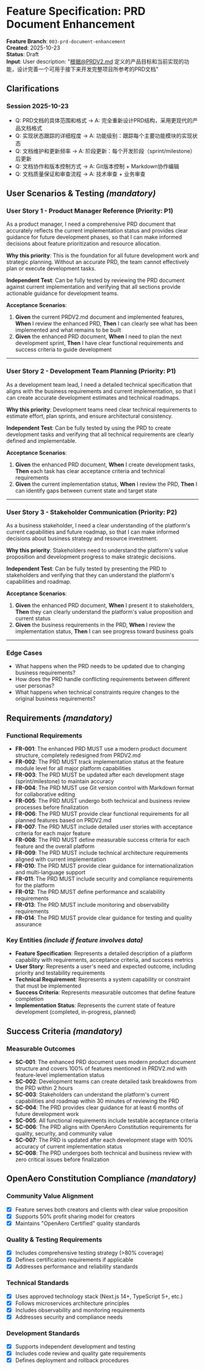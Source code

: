 # Feature Specification: PRD Document Enhancement

**Feature Branch**: `003-prd-document-enhancement`  
**Created**: 2025-10-23  
**Status**: Draft  
**Input**: User description: "根据@PRDV2.md 定义的产品目标和当前实现的功能，设计完善一个可用于接下来开发完整项目所参考的PRD文档"

## Clarifications

### Session 2025-10-23

- Q: PRD文档的具体范围和格式 → A: 完全重新设计PRD结构，采用更现代的产品文档格式
- Q: 实现状态跟踪的详细程度 → A: 功能级别：跟踪每个主要功能模块的实现状态
- Q: 文档维护和更新频率 → A: 阶段更新：每个开发阶段（sprint/milestone）后更新
- Q: 文档协作和版本控制方式 → A: Git版本控制 + Markdown协作编辑
- Q: 文档质量保证和审查流程 → A: 技术审查 + 业务审查

## User Scenarios & Testing *(mandatory)*

### User Story 1 - Product Manager Reference (Priority: P1)

As a product manager, I need a comprehensive PRD document that accurately reflects the current implementation status and provides clear guidance for future development phases, so that I can make informed decisions about feature prioritization and resource allocation.

**Why this priority**: This is the foundation for all future development work and strategic planning. Without an accurate PRD, the team cannot effectively plan or execute development tasks.

**Independent Test**: Can be fully tested by reviewing the PRD document against current implementation and verifying that all sections provide actionable guidance for development teams.

**Acceptance Scenarios**:

1. **Given** the current PRDV2.md document and implemented features, **When** I review the enhanced PRD, **Then** I can clearly see what has been implemented and what remains to be built
2. **Given** the enhanced PRD document, **When** I need to plan the next development sprint, **Then** I have clear functional requirements and success criteria to guide development

---

### User Story 2 - Development Team Planning (Priority: P1)

As a development team lead, I need a detailed technical specification that aligns with the business requirements and current implementation, so that I can create accurate development estimates and technical roadmaps.

**Why this priority**: Development teams need clear technical requirements to estimate effort, plan sprints, and ensure architectural consistency.

**Independent Test**: Can be fully tested by using the PRD to create development tasks and verifying that all technical requirements are clearly defined and implementable.

**Acceptance Scenarios**:

1. **Given** the enhanced PRD document, **When** I create development tasks, **Then** each task has clear acceptance criteria and technical requirements
2. **Given** the current implementation status, **When** I review the PRD, **Then** I can identify gaps between current state and target state

---

### User Story 3 - Stakeholder Communication (Priority: P2)

As a business stakeholder, I need a clear understanding of the platform's current capabilities and future roadmap, so that I can make informed decisions about business strategy and resource investment.

**Why this priority**: Stakeholders need to understand the platform's value proposition and development progress to make strategic decisions.

**Independent Test**: Can be fully tested by presenting the PRD to stakeholders and verifying that they can understand the platform's capabilities and roadmap.

**Acceptance Scenarios**:

1. **Given** the enhanced PRD document, **When** I present it to stakeholders, **Then** they can clearly understand the platform's value proposition and current status
2. **Given** the business requirements in the PRD, **When** I review the implementation status, **Then** I can see progress toward business goals

---

### Edge Cases

- What happens when the PRD needs to be updated due to changing business requirements?
- How does the PRD handle conflicting requirements between different user personas?
- What happens when technical constraints require changes to the original business requirements?

## Requirements *(mandatory)*

### Functional Requirements

- **FR-001**: The enhanced PRD MUST use a modern product document structure, completely redesigned from PRDV2.md
- **FR-002**: The PRD MUST track implementation status at the feature module level for all major platform capabilities
- **FR-003**: The PRD MUST be updated after each development stage (sprint/milestone) to maintain accuracy
- **FR-004**: The PRD MUST use Git version control with Markdown format for collaborative editing
- **FR-005**: The PRD MUST undergo both technical and business review processes before finalization
- **FR-006**: The PRD MUST provide clear functional requirements for all planned features based on PRDV2.md
- **FR-007**: The PRD MUST include detailed user stories with acceptance criteria for each major feature
- **FR-008**: The PRD MUST define measurable success criteria for each feature and the overall platform
- **FR-009**: The PRD MUST include technical architecture requirements aligned with current implementation
- **FR-010**: The PRD MUST provide clear guidance for internationalization and multi-language support
- **FR-011**: The PRD MUST include security and compliance requirements for the platform
- **FR-012**: The PRD MUST define performance and scalability requirements
- **FR-013**: The PRD MUST include monitoring and observability requirements
- **FR-014**: The PRD MUST provide clear guidance for testing and quality assurance

### Key Entities *(include if feature involves data)*

- **Feature Specification**: Represents a detailed description of a platform capability with requirements, acceptance criteria, and success metrics
- **User Story**: Represents a user's need and expected outcome, including priority and testability requirements
- **Technical Requirement**: Represents a system capability or constraint that must be implemented
- **Success Criteria**: Represents measurable outcomes that define feature completion
- **Implementation Status**: Represents the current state of feature development (completed, in-progress, planned)

## Success Criteria *(mandatory)*

### Measurable Outcomes

- **SC-001**: The enhanced PRD document uses modern product document structure and covers 100% of features mentioned in PRDV2.md with feature-level implementation status
- **SC-002**: Development teams can create detailed task breakdowns from the PRD within 2 hours
- **SC-003**: Stakeholders can understand the platform's current capabilities and roadmap within 30 minutes of reviewing the PRD
- **SC-004**: The PRD provides clear guidance for at least 6 months of future development work
- **SC-005**: All functional requirements include testable acceptance criteria
- **SC-006**: The PRD aligns with OpenAero Constitution requirements for quality, security, and community value
- **SC-007**: The PRD is updated after each development stage with 100% accuracy of current implementation status
- **SC-008**: The PRD undergoes both technical and business review with zero critical issues before finalization

## OpenAero Constitution Compliance *(mandatory)*

### Community Value Alignment
- [x] Feature serves both creators and clients with clear value proposition
- [x] Supports 50% profit sharing model for creators
- [x] Maintains "OpenAero Certified" quality standards

### Quality & Testing Requirements
- [x] Includes comprehensive testing strategy (>80% coverage)
- [x] Defines certification requirements if applicable
- [x] Addresses performance and reliability standards

### Technical Standards
- [x] Uses approved technology stack (Next.js 14+, TypeScript 5+, etc.)
- [x] Follows microservices architecture principles
- [x] Includes observability and monitoring requirements
- [x] Addresses security and compliance needs

### Development Standards
- [x] Supports independent development and testing
- [x] Includes code review and quality gate requirements
- [x] Defines deployment and rollback procedures